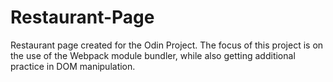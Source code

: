 # Restaurant-Page
Restaurant page created for the Odin Project. The focus of this project is on the use of the Webpack module bundler, while also getting additional practice in DOM manipulation.
